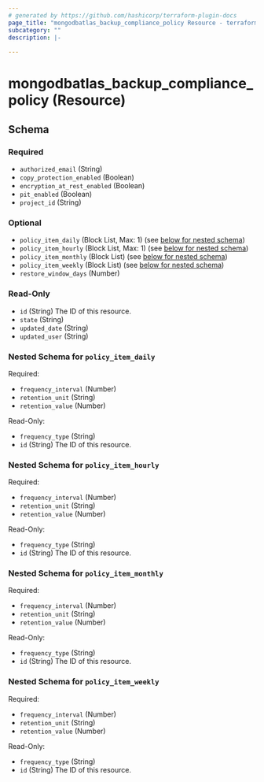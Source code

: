 ```yaml
---
# generated by https://github.com/hashicorp/terraform-plugin-docs
page_title: "mongodbatlas_backup_compliance_policy Resource - terraform-provider-mongodbatlas"
subcategory: ""
description: |-
  
---
```


# mongodbatlas_backup_compliance_policy (Resource)





<!-- schema generated by tfplugindocs -->
## Schema

### Required

- `authorized_email` (String)
- `copy_protection_enabled` (Boolean)
- `encryption_at_rest_enabled` (Boolean)
- `pit_enabled` (Boolean)
- `project_id` (String)

### Optional

- `policy_item_daily` (Block List, Max: 1) (see [below for nested schema](#nestedblock--policy_item_daily))
- `policy_item_hourly` (Block List, Max: 1) (see [below for nested schema](#nestedblock--policy_item_hourly))
- `policy_item_monthly` (Block List) (see [below for nested schema](#nestedblock--policy_item_monthly))
- `policy_item_weekly` (Block List) (see [below for nested schema](#nestedblock--policy_item_weekly))
- `restore_window_days` (Number)

### Read-Only

- `id` (String) The ID of this resource.
- `state` (String)
- `updated_date` (String)
- `updated_user` (String)

<a id="nestedblock--policy_item_daily"></a>
### Nested Schema for `policy_item_daily`

Required:

- `frequency_interval` (Number)
- `retention_unit` (String)
- `retention_value` (Number)

Read-Only:

- `frequency_type` (String)
- `id` (String) The ID of this resource.


<a id="nestedblock--policy_item_hourly"></a>
### Nested Schema for `policy_item_hourly`

Required:

- `frequency_interval` (Number)
- `retention_unit` (String)
- `retention_value` (Number)

Read-Only:

- `frequency_type` (String)
- `id` (String) The ID of this resource.


<a id="nestedblock--policy_item_monthly"></a>
### Nested Schema for `policy_item_monthly`

Required:

- `frequency_interval` (Number)
- `retention_unit` (String)
- `retention_value` (Number)

Read-Only:

- `frequency_type` (String)
- `id` (String) The ID of this resource.


<a id="nestedblock--policy_item_weekly"></a>
### Nested Schema for `policy_item_weekly`

Required:

- `frequency_interval` (Number)
- `retention_unit` (String)
- `retention_value` (Number)

Read-Only:

- `frequency_type` (String)
- `id` (String) The ID of this resource.

